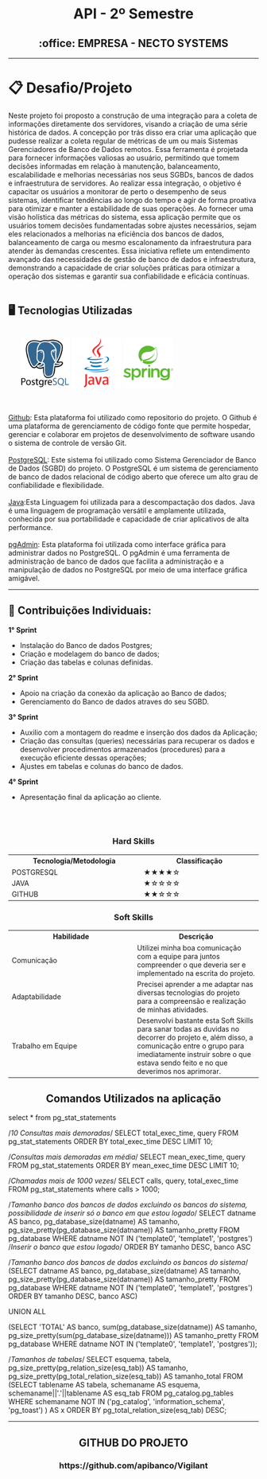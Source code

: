 <h1 align="center"> API -  2º Semestre</h1>
<h2 align="center">:office: EMPRESA - NECTO SYSTEMS</h2>


----------------------------------------------------------------------------------------------------------------------------------------------------------------------------------

# :clipboard: Desafio/Projeto
Neste projeto foi proposto a construção de uma integração para a coleta de informações diretamente dos servidores, visando a criação de uma série histórica de dados. A concepção por trás disso era criar uma aplicação que pudesse realizar a coleta regular de métricas de um ou mais Sistemas Gerenciadores de Banco de Dados remotos. Essa ferramenta é projetada para fornecer informações valiosas ao usuário, permitindo que tomem decisões informadas em relação à manutenção, balanceamento, escalabilidade e melhorias necessárias nos seus SGBDs, bancos de dados e infraestrutura de servidores.
Ao realizar essa integração, o objetivo é capacitar os usuários a monitorar de perto o desempenho de seus sistemas, identificar tendências ao longo do tempo e agir de forma proativa para otimizar e manter a estabilidade de suas operações. Ao fornecer uma visão holística das métricas do sistema, essa aplicação permite que os usuários tomem decisões fundamentadas sobre ajustes necessários, sejam eles relacionados a melhorias na eficiência dos bancos de dados, balanceamento de carga ou mesmo escalonamento da infraestrutura para atender às demandas crescentes.
Essa iniciativa reflete um entendimento avançado das necessidades de gestão de banco de dados e infraestrutura, demonstrando a capacidade de criar soluções práticas para otimizar a operação dos sistemas e garantir sua confiabilidade e eficácia contínuas.
<br></br>
## :desktop_computer: Tecnologias Utilizadas
<ul>
<div style="display: inline_block"><br> 
 <img src="https://github.com/devicons/devicon/blob/master/icons/postgresql/postgresql-original-wordmark.svg" width="100" height="100"/>
 <img src="https://raw.githubusercontent.com/devicons/devicon/1119b9f84c0290e0f0b38982099a2bd027a48bf1/icons/java/java-original-wordmark.svg" width="100"    height="100" />
 <img src="https://github.com/devicons/devicon/blob/master/icons/spring/spring-original-wordmark.svg" width="100" height="100" />
 
</div>
</ul>


 <br></br>
 <a href="https://github.com">Github</a>: Esta plataforma foi utilizado como repositorio do projeto. O Github é uma plataforma de gerenciamento de código fonte que permite hospedar, gerenciar e colaborar em projetos de desenvolvimento de software usando o sistema de controle de versão Git.
<br></br>
<a href="https://www.postgresql.org">PostgreSQL</a>: Este sistema foi utilizado como Sistema Gerenciador de Banco de Dados (SGBD) do projeto. O PostgreSQL é um sistema de gerenciamento de banco de dados relacional de código aberto que oferece um alto grau de confiabilidade e flexibilidade.
<br></br>
<a href="https://www.java.com">Java</a>:Esta Linguagem foi utilizada para a descompactação dos dados. Java é uma linguagem de programação versátil e amplamente utilizada, conhecida por sua portabilidade e capacidade de criar aplicativos de alta performance.
<br></br>
<a href="https://www.pgadmin.org">pgAdmin</a>: Esta plataforma foi utilizada como interface gráfica para administrar dados no PostgreSQL. O pgAdmin é uma ferramenta de administração de banco de dados que facilita a administração e a manipulação de dados no PostgreSQL por meio de uma interface gráfica amigável.



-------------------------------------------------------------------------------------------------------------------------------------------------------------

 ## :dart: Contribuições Individuais: 

 **1° Sprint**
- Instalação do Banco de dados Postgres;
- Criação e modelagem do banco de dados;
- Criação das tabelas e colunas definidas.

 **2° Sprint**  
- Apoio na criação da conexão da aplicação ao Banco de dados;
- Gerenciamento do Banco de dados atraves do seu SGBD.

 **3° Sprint**
 - Auxilio com a montagem do readme e inserção dos dados da Aplicação;
 - Criação das consultas (queries) necessárias para recuperar os dados e desenvolver procedimentos armazenados (procedures) para a execução eficiente dessas operações;
 - Ajustes em tabelas e colunas do banco de dados.

 **4° Sprint**
 - Apresentação final da aplicação ao cliente.
		  
</details>

<br></br>

<h3 align="center"> Hard Skills </h3>
  <table align="center">
    <tr>
      <th width="300px">Tecnologia/Metodologia</th>
      <th width="300px">Classificação</th>
    </tr>
    <tr>
      <td>POSTGRESQL</td>
      <td>★★★★☆</td>
    </tr>	
   <tr>
      <td>JAVA</td>
      <td>★☆☆☆☆</td>
    </tr>
    <tr>
      <td>GITHUB</td>
      <td>★★☆☆☆</td>
    </tr>
  </table>

 <h3 align="center">Soft Skills</h3>
  <table align="center">
    <tr>
      <th width="300px">Habilidade</th>
      <th width="300px">Descrição</th>
    </tr>
    <tr>
      <td>Comunicação</td>
      <td>Utilizei minha boa comunicação com a equipe para juntos compreender o que deveria ser e implementado na escrita do projeto.</td>
    </tr>
    <tr>
      <td>Adaptabilidade</td>
      <td>Precisei aprender a me adaptar nas diversas tecnologias do projeto para a compreensão e realização de minhas atividades.</td>
    </tr>
    <tr>
      <td>Trabalho em Equipe</td>
      <td>Desenvolvi bastante esta Soft Skills para sanar todas as duvidas no decorrer do projeto e, além disso, a comunicação entre o grupo para imediatamente instruir sobre o que estava sendo feito e no que deverimos nos aprimorar.</td>
  </table>

</table>
  <h2 align="center">  Comandos Utilizados  na aplicação </h2>
  <table align="center">
 select * from pg_stat_statements

/*10 Consultas mais demoradas*/
SELECT total_exec_time, query
FROM pg_stat_statements
ORDER BY total_exec_time
DESC LIMIT 10;

/*Consultas mais demoradas em média*/
SELECT mean_exec_time, query
FROM pg_stat_statements
ORDER BY mean_exec_time
DESC LIMIT 10;

/*Chamadas mais de 1000 vezes*/
SELECT calls, query, total_exec_time
FROM pg_stat_statements
where calls > 1000;

/*Tamanho banco dos bancos de dados excluindo os bancos do sistema, possibilidade de inserir só o banco em que estou logado*/
SELECT
	datname                                   AS banco,
	pg_database_size(datname)                 AS tamanho,
	pg_size_pretty(pg_database_size(datname)) AS tamanho_pretty
FROM pg_database
WHERE datname NOT IN ('template0', 'template1', 'postgres') /*Inserir o banco que estou logado*/
ORDER BY tamanho DESC, banco ASC

/*Tamanho banco dos bancos de dados excluindo os bancos do sistema*/
(SELECT
	datname                                   AS banco,
	pg_database_size(datname)                 AS tamanho,
	pg_size_pretty(pg_database_size(datname)) AS tamanho_pretty
FROM pg_database
WHERE datname NOT IN ('template0', 'template1', 'postgres') 
ORDER BY tamanho DESC, banco ASC)

UNION ALL

(SELECT
	'TOTAL'                                        AS banco,
	sum(pg_database_size(datname))                 AS tamanho,
	pg_size_pretty(sum(pg_database_size(datname))) AS tamanho_pretty
FROM pg_database
WHERE datname NOT IN ('template0', 'template1', 'postgres'));


/*Tamanhos de tabelas*/
SELECT esquema, tabela,
       pg_size_pretty(pg_relation_size(esq_tab)) AS tamanho,
       pg_size_pretty(pg_total_relation_size(esq_tab)) AS tamanho_total
  FROM (SELECT tablename AS tabela,
               schemaname AS esquema,
               schemaname||'.'||tablename AS esq_tab
          FROM pg_catalog.pg_tables
         WHERE schemaname NOT
            IN ('pg_catalog', 'information_schema', 'pg_toast') ) AS x
 ORDER BY pg_total_relation_size(esq_tab) DESC;
 

   
----------------------------------------------------------------------------------------------------------------------------------------------------------------------------------

<h2 align="center"> GITHUB DO PROJETO</h2>

 <h3 align="center">https://github.com/apibanco/Vigilant</h3>
 
